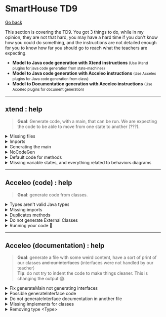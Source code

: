 # SmartHouse TD9

[Go back](../index.md)

This section is covering the TD9. You got 3 things to do, while in my opinion, they are not that hard, you may have a hard time if you don't know how you could do something, and the instructions are not detailed enough for you to know how far you should go to reach what the teachers are expecting.

* **Model to Java code generation with Xtend instructions** <small>(Use Xtend plugins for java code generation from state-machines)</small>
* **Model to Java code generation with Acceleo instructions** <small>(Use Acceleo plugins for Java code generation from class)</small>
* **Model to Documentation generation with Acceleo instructions** <small>(Use Acceleo plugins for document generation)</small>

<hr class="sl">

## xtend : help

> **Goal**: Generate code, with a main, that can be run. We are expecting the code to be able to move from one state to another (???).

<details class="details-e">
<summary>Missing files</summary>

The problem is coming, as you could expect, from the model. Some issues that we found were

> **Possible issue**: **Missing names** (xxx.name.empty is raising a NPE)<br>
> **Is this your problem?**: in the first editor, you got a console with errors that happened in the second editor. Check the log inside with CTRL-F.

You may have removed names on states of your Behavior diagram to make it cleaner. That's not good because it's raising exceptions. **Check that every state, if, entry, exit** got a name.

> **Possible issue**: your model is broken 😭<br>

Open every diagram, and check that there aren't classes that disappeared. Explore every entry in the model explorer, and check that there are no duplicate entries (not two times the same class, etc.) People I know having this didn't manage to solve it 😭.
</details>

<details class="details-e">
<summary>Imports</summary>
<br>

<details class="details-e">
<summary><b>java.util.HashSet</b>/<b>java.util.Arrays</b> no added</summary>

You need to declare dependencies. This is a bit complex, but fortunately, I'm giving you the steps

* Click on SmartHouse (in the model explorer, the root)
* Go to **Profile** > Profile Applications
	* Next to "+" and "x", click on "apply registered profile"
		* Add "Papyrus Code Generation Profile"
		* Add "Papyrus Java Profile"

In SmartHouse (root), add a new package (new child) "ExternalTypes". Click on it, then **Profile**, then **Applied Stereotypes**, and add **NoCodeGen** (it's useless but do it). Put inside two classes

* HashSet <small>(that will be used to reference java.util.HashSet)</small>
* Arrays <small>(that will be used to reference java.util.Arrays)</small>

And on both of them, add them a stereotype (Profile > +) "External". Click on the stereotype, and the small arrow to expand, and name to the referenced class.

Then create in the root a new class diagram "Dependencies" and use the usage relationship to request an import.

![Dependencies](images/Dependencies.png)
</details>

<details class="details-e">
<summary>Missing or unneeded import</summary>

Each import is created for each "use" (usage relationship) you created between two classes. Add or remove such relationship to add or remove imports.
</details>
</details>

<details class="details-e">
<summary>Generating the main</summary>

We are assuming you did the import, so you created **Dependencies**. Open SMModel and copy the class **Main** (Right-click > Copy if needed). Go back to SmartHouse and paste the class in the root. Add it to the diagram Dependencies.

![Main](images/main.png)

But, you need to edit the code of the main. Expand Main (in the model, the arrow). Click on the OpaqueBehavior **main** and write your code.

```java
System.setErr(System.out);
		
HouseController stateMachine = new HouseController();
stateMachine.transit("S1", "S2"); // error, check HouseController for states
```

You may run the main, as we did with the previous Main.
</details>

<details class="details-e">
<summary>NoCodeGen</summary>
<br>

<details class="details-e">
<summary>Code to not import a package marked as NoCodeGen</summary>

If you added NoCodeGen to ExternalTypes, you have to remove it or improve the following code in **ClassUtils.java**, **requiredClassifiers**, right before the return. You may use the method filter too if you want.

```java
// import
// import org.eclipse.papyrus.designer.languages.common.profile.Codegen.NoCodeGen;
EList<Classifier> usedClassesReturn = new UniqueEList<Classifier>();
for(Classifier c : usedClasses) {
	if (!GenUtils.hasStereotypeTree(c, NoCodeGen.class)) {
		usedClassesReturn.add(c);
	}
}
```
</details>

<details class="details-e">
<summary>Code to not generate a package marked as NoCodeGen</summary>

Edit **noCodeGen** in **JavaModelElementsCreator**.

```diff
- GenUtils.hasStereotypeTree(element, ExternLibrary.class) ||
+ GenUtils.hasStereotypeTree(element, ExternLibrary.class) &&
+ GenUtils.hasStereotypeTree(element, NoCodeGen.class);
```
</details>
</details>

<details class="details-e">
<summary>Default code for methods</summary>

We are considering cases such as `return false;` missing in a method (as a default implementation), while you could also completely implement a method.

<details class="details-e">
<summary>Default/Implementation, as we did with the main</summary>

* Right-click on a class (ex: TemperatureSensor)
* New Child > Opaque Behavior > Owned ...
* Name it (ex: `getTemperatureDefaultImplementation`)
* Language > + > Java
* Write some code
```java
// todo
return false;
```
* Click on a method (ex: `getTemperature`)
* In UML, look for the field Method
* Add your Opaque Behavior
</details>

<details class="details-e">
<summary>Default implementation in the generator</summary>

You must change the return type so that it is always a class, if this is not a constructor nor void. Then, the default behavior will be **return null** if we are returning something that is not void, nor it's a constructor.

In **JavaOperations.xtend**, in **javaReturnSpec**

```diff
- JavaGenUtils.javaQualifiedName(operation.type, operation.owner) + ' ' 
+ JavaGenUtils.javaQualifiedName(operation.type, operation.owner).toFirstUpper() + ' '
```

And in **javaOperationDeclaration**

```diff
- «IF mustGenerateBody(operation)»«JavaOperations.javaOperationImplementation(operation)»«ENDIF»
+ «IF mustGenerateBody(operation)»«JavaOperations.javaOperationImplementation(operation)»
+ «IF javaReturnSpec(operation) != 'void ' && !isConstructor(operation)»return null;«ENDIF»«ENDIF»
```
</details>
</details>

<details class="details-e">
<summary>Missing variable states, and everything related to behaviors diagrams</summary>

You should have such a variable in both manager and the controller (=every software). If not, you will have to check the **Classifier behavior** value. Simply click on the class for which there is a problem, go to advanced. Check the value for **Classifier behavior** is a state machine. If not, then double click on it and select the state machine.

![Wrong classifier behavior](images/wrong_cb.png)
</details>

<hr class="sr">

## Acceleo (code) : help

> **Goal**: generate code from classes.

<details class="details-e">
<summary>Types aren't valid Java types</summary>

First, types such as Real are not converted to Float. You need to replace the print of the type with a call

* use `genType(aProperty.type.name)`
	* instead of `aProperty.type.name`
	* or instead of `aProperty.type.name.toUpperFirst()`
* of course, sometimes the variable isn't called aProperty

The locations are

* **classJavaFile**: **fields** (1), **operations** (1), **parameters** (1), **accessors** (2)
* **interfaceJavaFile**: **genInterfaceJavaFile** (1), **parameters** (1)

And we are creating the template **genType** in **common/fileUtils.mtl**

```java
[**
 * Generates the type in Java given an OCL type
 * @param aType The OCL Type
 */]
[template public genType(aType : String)]
[if (aType.toUpperFirst() = 'Real')]Float[else][aType.toUpperFirst()/][/if]
[/template]
```

> **Pro tip**: We should handle **Unlimited Natural** (Long) too. String, Boolean, and Integer are already like we want. 
</details>

<details class="details-e">
<summary>Missing imports</summary>

An easy way to do this is to hard code the import, by adding some lines in **genDefaultImport** inside **common/fileUtils.mtl**

```java
[template public genDefaultImport(aType : Type)]
// [protected ('for imports')]
import java.util.*;
// [/protected]
[/template]
```

You need to add import right after the java.util import. But, this won't do. You will also have to put every package inside one package, because in Java, you can't import classes nested in the default package. **In fileUtils**, edit these two functions with

```diff
[template private packagePath(aType : Type)]
- [ /* something */ /]
+ ['/' + aType.getSourcePackage() + '/' + /* something */ /]
[/template]

[template public genPackageValue(aType : Type)]
- [ /* something */ /]
+ [aType.getSourcePackage() + '.' + /* something */ /]
[/template]
```

And create the template **getSourcePackage**

```java
[template public getSourcePackage(aType : Type)]
[aType.getModel().name/]
[/template]
```

Now, your packages will be in a default package named **SmartHouse**. Allowing you to use the following import statements.

```java
import SmartHouse.Software.*;
import SmartHouse.Hardware.*;
import SmartHouse.Communication.Alarm_Protocol.*;
import SmartHouse.Communication.Controller_Protocol.*;
import SmartHouse.Communication.HeatingACS_Protocol.*;
import SmartHouse.Communication.Managers_Protocol.*;
import SmartHouse.Communication.Sensors_Protocol.*;
```
</details>

<details class="details-e">
<summary>Duplicates methods</summary>

Obviously, this is a problem in your model, but you can edit **classJavaFile**, template **operations**

```diff
- [for (anOperation : Operation | aClass.getOperations()->union(aClass.getImplementedInterfaces().ownedOperation))]
+ [for (anOperation : Operation | aClass.getOperations())]
```
</details>

<details class="details-e">
<summary>Do not generate External Classes</summary>

Wrap the code generating aClass inside this if. You can trick this code to make it work with other templates.

```java
[let c : Classifier = aClass.oclAsType(Classifier)]
[if (c.getAppliedStereotypes()->collect(name)->count('External') = 0)]

[/if]
[/let]
```
</details>

<details class="details-e">
<summary>Running your code 🚀</summary>

* In the runtime_editor
* Right-click > New > Others > Java Project
* `org.eclipse.acceleo.javagen.SmartHouse`, Java 1.8, and you don't need to open the Java perspective
* Generate the code and put it in src
</details>

<details class="details-e" hidden>
<summary>(Sample) generate imports</summary>

**This code isn't complete, I was trying to generate imports**, but stopped midway.

```
[template public genDefaultImport(aType : Type)]
// [protected ('for imports')]
import java.util.*;
[for (aPackage : Package | aType.ancestors().eAllContents(Package))]
[let anc : Sequence(T) = aPackage.ancestors(Package)->reject(aPackage : Package | aPackage.oclIsTypeOf(Model)).name->reverse()->sep('.')]
    [if (anc->isEmpty())]
import [aPackage.name/].*;
    [else]
    // some import
    [/if]
[/let]
[/for]
// [/protected]
[/template]
```
</details>

<hr class="sr">

## Acceleo (documentation) : help

> **Goal**: generate a file with some weird content, have a sort of print of our classes <s>and our interfaces</s> (interfaces were not handled by our teacher)<br>
> **Tip**: do not try to indent the code to make things cleaner. This is changing the output 😱.

<details class="details-e">
<summary>Fix generateMain not generating interfaces</summary>

Update the code in **generateInterface.mtl**, to use a recursive template **generatePackage** (that we will code), to handle interfaces that were in nested packages.

```java
[template public generateElement(aModel : Model)]
[comment @main/]
[file (aModel.name+'_generated.txt', false, 'UTF-8')]
[for (c: Class | aModel.packagedElement->filter(Class)->sortedBy(name))]
[generateClassElement(c)/]
[/for]
[comment DONE search for classes and interfaces in model's nested packages/]
[for (p : Package | aModel.nestedPackage->sortedBy(name))]
[generatePackage(p)/]
[/for]
[/file]
[/template]
```

And

```java
[template private generatePackage(p : Package)]
[if (not p.name.equalsIgnoreCase('Needs'))]
[comment DONE then display Package's name/]
Package [p.name/]
[comment DONE and indent classes and interfaces names/]
	[for (c : Class | p.packagedElement->filter(Class)->sortedBy(name))]
	[generateClassElement(c)/]
	[/for]
	[for (i : Interface | p.packagedElement->filter(Interface)->sortedBy(name))]
	[generateInterfaceElement(i)/]
	[/for]
	[for (p : Package | p.packagedElement->filter(Package)->sortedBy(name))]
	[generatePackage(p)/]
	[/for]
[/if]
[/template]
```
</details>

<details class="details-e">
<summary>Possible generateInterface code</summary>

Update the template **generateInterfaceElement** in **generateInterface.mtl**.

```none
[comment encoding = UTF-8 /]
[**
 * The documentation of the module generateInterface.
 */]
[module generateInterface('http://www.eclipse.org/uml2/5.0.0/UML')]
[import org::eclipse::acceleo::module::sample::files::generateAttribute/]
[import org::eclipse::acceleo::module::sample::files::generateOperation/]
[import org::eclipse::acceleo::module::sample::files::generateParent/]
[import org::eclipse::acceleo::module::sample::files::generateAssociation/]

[**
 * The documentation of the template generateElement.
 * @param anInterface
 */]
[template public generateInterfaceElement(anInterface : Interface)]

[file (anInterface.name, false, 'UTF-8')]
[anInterface.visibility/] interface [anInterface.name.toUpperFirst()/][generateParentElement(anInterface)/] {

[for (p : Property | anInterface.attribute)]
	[generateAttributeElement(p)/]
[/for]
[for (o : Operation | anInterface.ownedOperation)]
	[generateOperationElement(o)/]
[/for]
[generateAssociationElement(anInterface)/]
}
[/file]
[/template]
```

And create `generateParentElement(Interface)` in `generateParent.mtl`

```none
[**
 * The documentation of the template generateElement.
 * @param anInterface
 */]
[template public generateParentElement(anInterface : Interface)]
[for (i : Interface | anInterface.redefinedInterface) before ('extends') separator (', ') ]
	[i.name/]
[/for]
[/template]
```

And edit `generateAssociationElement` in `generateAssociation.html`

```diff
- [template public generateAssociationElement(c: Class)]
+ [template public generateAssociationElement(c: Type)]
```
</details>

<details class="details-e">
<summary>Do not generateInterface documentation in another file</summary>

Update the template **generateInterfaceElement** in **generateInterface.mtl** to have this (remove the file instruction).

```java
[template public generateInterfaceElement(anInterface : Interface)]
[anInterface.visibility/] interface [anInterface.name.toUpperFirst()/][generateParentElement(anInterface)/] {
[for (p : Property | anInterface.attribute)]
	[generateAttributeElement(p)/]
[/for]
[for (o : Operation | anInterface.ownedOperation)]
	[generateOperationElement(o)/]
[/for]
[generateAssociationElement(anInterface)/]
}
[/template]
```
</details>

<details class="details-e">
<summary>Missing implements for classes</summary>

Update **generateParentElement(aClass)** in **generateParent.mtl**.

```java
[template public generateParentElement(aClass : Class)]
[aClass.extendedClasses()/][aClass.implementedInterfaces()/]
[/template]

[template private extendedClasses(aClass : Class)]
[for (aSuperClass : Class | aClass.superClass) before(' extends ') separator(', ')][aSuperClass.name.toUpperFirst()/][/for]
[/template]

[template private implementedInterfaces(aClass : Class)]
[for (anInterface : Interface | aClass.getImplementedInterfaces()) before(' implements ') separator(', ')][anInterface.name.toUpperFirst()/][/for]
[/template]
```
</details>

<details class="details-e">
<summary>Removing type &lt;Type&gt;</summary>

In **generateOperation.mtl**, replace &lt;Type&gt; with **?** (first) and then **void** (second, put a space before).

```java
[template public generateOperationElement(anOperation : Operation)]
[if (anOperation.upper = -1 or anOperation.upper > 1)]
[anOperation.visibility/] List<[if (anOperation.type.name.oclIsUndefined())]?[else][anOperation.type.name/][/if]> [anOperation.name/]([for (op : Parameter | anOperation.ownedParameter) separator(', ')][if (op.type.oclIsUndefined())]?[else][op.type.name/] [op.name/][/if][/for]) {}
[else]
[anOperation.visibility/][if (anOperation.type.name.oclIsUndefined())] void[else] [anOperation.type.name/][/if] [anOperation.name/]([for (op : Parameter | anOperation.ownedParameter) separator(', ')][if (op.type.oclIsUndefined())]<?>[else][op.type.name/] [op.name/][/if][/for]) {}
[/if]
[/template]
```

In **generateAttribute.mtl**, replace &lt;Type&gt; with **?** (first) and then **Object** (second).

```java
[template public generateAttributeElement(aProperty : Property)]
...
[aProperty.visibility/] List<[if (aProperty.type.name.oclIsUndefined())]T[else][aProperty.type.name/][/if]> [aProperty.name/];
[else]
[aProperty.visibility/][if (aProperty.type.name.oclIsUndefined())] Object[else] [aProperty.type.name/][/if] [aProperty.name/];
[/if]
[/template]
```
</details>